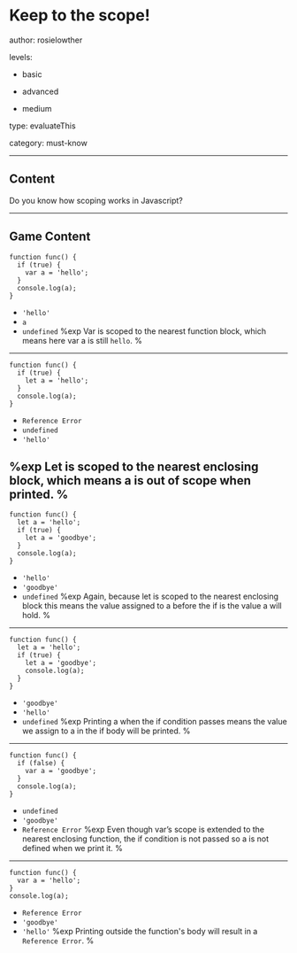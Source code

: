 # Keep to the scope!
author: rosielowther

levels:

  - basic

  - advanced

  - medium

type: evaluateThis

category: must-know

---
## Content

Do you know how scoping works in
Javascript?

---
## Game Content

```
function func() {
  if (true) {
    var a = 'hello';
  }
  console.log(a);
}
```
* `'hello'`
* `a`
* `undefined`
%exp
Var is scoped to the nearest function
block, which means here var a is still
`hello`.
%
---

```
function func() {
  if (true) {
    let a = 'hello';
  }
  console.log(a);
}
```
* `Reference Error`
* `undefined`
* `'hello'`

%exp
Let is scoped to the nearest enclosing
block, which means a is out of scope
when printed.
%
---

```
function func() {
  let a = 'hello';
  if (true) {
    let a = 'goodbye';
  }
  console.log(a);
}
```
* `'hello'`
* `'goodbye'`
* `undefined`
%exp
Again, because let is scoped to the
nearest enclosing block this means the
value assigned to a before the if is the
value a will hold.
%
---

```
function func() {
  let a = 'hello';
  if (true) {
    let a = 'goodbye';
    console.log(a);
  }
}
```
* `'goodbye'`
* `'hello'`
* `undefined`
%exp
Printing a when the if condition passes
means the value we assign to a in the
if body will be printed.
%
---

```
function func() {
  if (false) {
    var a = 'goodbye';
  }
  console.log(a);
}
```
* `undefined`
* `'goodbye'`
* `Reference Error`
%exp
Even though var’s scope is extended to
the nearest enclosing function, the if
condition is not passed so a is not
defined when we print it.
%
---

```
function func() {
  var a = 'hello';
}
console.log(a);
```
* `Reference Error`
* `'goodbye'`
* `'hello'`
%exp
Printing outside the function's
body will result in a `Reference Error`.
%
